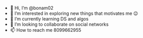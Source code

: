 - 👋 Hi, I’m @bonam02
- 👀 I’m interested in exploring new things that motivates me 😉
- 🌱 I’m currently learning DS and algos
- 💞️ I’m looking to collaborate on social networks
- 📫 How to reach me 8099662955

<!---
bonam02/bonam02 is a ✨ special ✨ repository because its `README.md` (this file) appears on your GitHub profile.
You can click the Preview link to take a look at your changes.
--->
